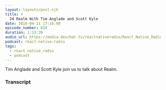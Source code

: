 ```yaml
---
layout: layouts/post.njk
title: >
  24 Realm With Tim Anglade and Scott Kyle
date: 2016-04-11 17:16:00
episode_number: 024
duration: 1:13:39
audio_url: https://media.devchat.tv/reactnativeradio/React_Native_Radio_Epiosde_24.mp3
podcast: react-native-radio
tags:
  - react_native_radio
  - podcast
---
```


Tim Anglade and Scott Kyle join us to talk about Realm.

### Transcript

